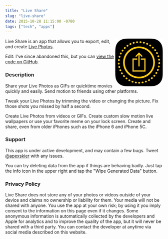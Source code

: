```yaml
---
title: "Live Share"
slug: "live-share"
date: 2015-10-28 11:15:00 -0700
tags: ["tech", "apps"]
---
```


<img src="thumb.jpg" alt="Live Share icon" style="float: right">

Live Share is an app that allows you to export, edit, and create [Live
Photos](http://www.apple.com/iphone-6s/cameras/).

Edit: I've since abandoned this, but you can [view the code on GitHub](https://github.com/apexskier/LiveGifs).

### Description

Share your Live Photos as GIFs or quicktime movies quickly and easily. Send
motion to friends using other platforms.

Tweak your Live Photos by trimming the video or changing the picture. Fix those
shots you missed by half a second.

Create Live Photos from videos or GIFs. Create custom slow motion live
wallpapers or use your favorite meme on your lock screen. Create and share,
even from older iPhones such as the iPhone 6 and iPhone 5C.

### Support

This app is under active development, and may contain a few bugs. Tweet
[@apexskier](https://twitter.com/apexskier) with any issues.

You can try deleting data from the app if things are behaving badly. Just tap
the info icon in the upper right and tap the "Wipe Generated Data" button.

### Privacy Policy

Live Share does not store any of your photos or videos outside of your device
and claims no ownership or liability for them. Your media will not be shared
with anyone. You use the app at your own risk; by using it you imply consent to
the information on this page even if it changes. Some anonymous information is
automatically collected by the developers and Apple for analytics and to
improve the quality of the app, but it will never be shared with a third party.
You can contact the developer at anytime via social media described on this
website.
